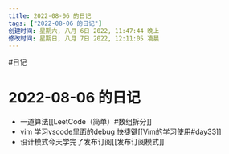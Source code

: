 ```yaml
---
title: 2022-08-06 的日记
tags: ["2022-08-06 的日记"]
创建时间: 星期六, 八月 6日 2022, 11:47:44 晚上
修改时间: 星期日, 八月 7日 2022, 12:11:05 凌晨
---
```

#日记

# 2022-08-06 的日记

- 一道算法[[LeetCode（简单）#数组拆分]]
- vim 学习vscode里面的debug 快捷键[[Vim的学习使用#day33]]
- 设计模式今天学完了发布订阅[[发布订阅模式]]
